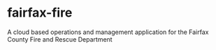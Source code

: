 # fairfax-fire
A cloud based operations and management application for the Fairfax County Fire and Rescue Department
